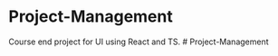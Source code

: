 # Project-Management
Course end project for UI using React and TS.
#   P r o j e c t - M a n a g e m e n t  
 